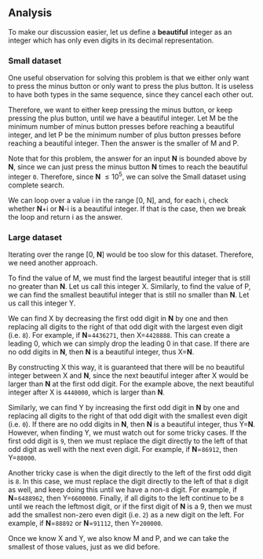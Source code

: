 ## Analysis

To make our discussion easier, let us define a **beautiful** integer as an integer which has only even digits in its decimal representation.

### Small dataset

One useful observation for solving this problem is that we either only want to press the minus button or only want to press the plus button. It is useless to have both types in the same sequence, since they cancel each other out.

Therefore, we want to either keep pressing the minus button, or keep pressing the plus button, until we have a beautiful integer. Let M be the minimum number of minus button presses before reaching a beautiful integer, and let P be the minimum number of plus button presses before reaching a beautiful integer. Then the answer is the smaller of M and P.

Note that for this problem, the answer for an input **N** is bounded above by **N**, since we can just press the minus button **N** times to reach the beautiful integer `0`. Therefore, since **N** $\leq 10^{5}$, we can solve the Small dataset using complete search.

We can loop over a value i in the range [0, N], and, for each i, check whether **N**+i or **N**-i is a beautiful integer. If that is the case, then we break the loop and return i as the answer.

### Large dataset

Iterating over the range [0, **N**] would be too slow for this dataset. Therefore, we need another approach.

To find the value of M, we must find the largest beautiful integer that is still no greater than **N**. Let us call this integer X. Similarly, to find the value of P, we can find the smallest beautiful integer that is still no smaller than **N**. Let us call this integer Y.

We can find X by decreasing the first odd digit in **N** by one and then replacing all digits to the right of that odd digit with the largest even digit (i.e. `8`). For example, if **N**=`4436271`, then X=`4428888`. This can create a leading 0, which we can simply drop the leading 0 in that case. If there are no odd digits in **N**, then **N** is a beautiful integer, thus X=**N**.

By constructing X this way, it is guaranteed that there will be no beautiful integer between X and **N**, since the next beautiful integer after X would be larger than **N** at the first odd digit. For the example above, the next beautiful integer after X is `4440000`, which is larger than **N**.

Similarly, we can find Y by increasing the first odd digit in **N** by one and replacing all digits to the right of that odd digit with the smallest even digit (i.e. `0`). If there are no odd digits in **N**, then **N** is a beautiful integer, thus Y=**N**. However, when finding Y, we must watch out for some tricky cases. If the first odd digit is `9`, then we must replace the digit directly to the left of that odd digit as well with the next even digit. For example, if **N**=`86912`, then Y=`88000`.

Another tricky case is when the digit directly to the left of the first odd digit is `8`. In this case, we must replace the digit directly to the left of that `8` digit as well, and keep doing this until we have a non-`8` digit. For example, if **N**=`6488962`, then Y=`6600000`. Finally, if all digits to the left continue to be `8` until we reach the leftmost digit, or if the first digit of **N** is a 9, then we must add the smallest non-zero even digit (i.e. `2`) as a new digit on the left. For example, if **N**=`88892` or **N**=`91112`, then Y=`200000`.

Once we know X and Y, we also know M and P, and we can take the smallest of those values, just as we did before.
